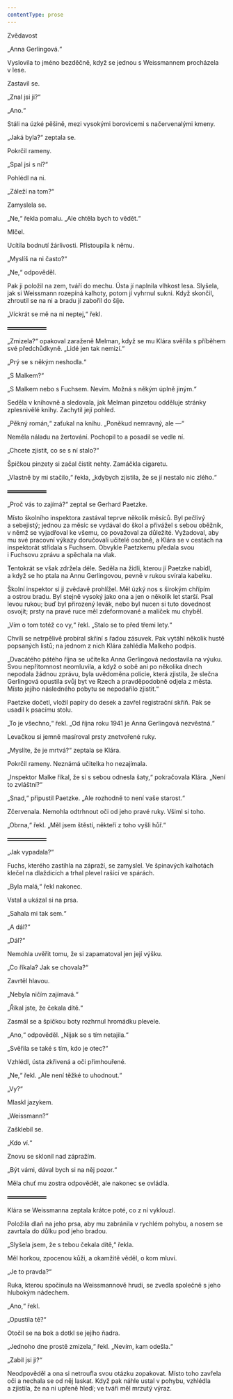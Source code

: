 ```yaml
---
contentType: prose
---
```


<section>

Zvědavost

„Anna Gerlingová.“

Vyslovila to jméno bezděčně, když se jednou s Weissmannem procházela v lese.

Zastavil se.

„Znal jsi ji?“

„Ano.“

Stáli na úzké pěšině, mezi vysokými borovicemi s načervenalými kmeny.

„Jaká byla?“ zeptala se.

Pokrčil rameny.

„Spal jsi s ní?“

Pohlédl na ni.

„Záleží na tom?“

Zamyslela se.

„Ne,“ řekla pomalu. „Ale chtěla bych to vědět.“

Mlčel.

Ucítila bodnutí žárlivosti. Přistoupila k němu.

„Myslíš na ni často?“

„Ne,“ odpověděl.

Pak ji položil na zem, tváří do mechu. Ústa jí naplnila vlhkost lesa. Slyšela, jak si Weissmann rozepíná kalhoty, potom jí vyhrnul sukni. Když skončil, zhroutil se na ni a bradu jí zabořil do šíje.

„Víckrát se mě na ni neptej,“ řekl.

![divider.png](./resources/divider_opt.png)

„Zmizela?“ opakoval zaraženě Melman, když se mu Klára svěřila s příběhem své předchůdkyně. „Lidé jen tak nemizí.“

„Prý se s někým neshodla.“

„S Malkem?“

„S Malkem nebo s Fuchsem. Nevím. Možná s někým úplně jiným.“

Seděla v knihovně a sledovala, jak Melman pinzetou odděluje stránky zplesnivělé knihy. Zachytil její pohled.

„Pěkný román,“ zaťukal na knihu. „Poněkud nemravný, ale —“

Neměla náladu na žertování. Pochopil to a posadil se vedle ní.

„Chcete zjistit, co se s ní stalo?“

Špičkou pinzety si začal čistit nehty. Zamáčkla cigaretu.

„Vlastně by mi stačilo,“ řekla, „kdybych zjistila, že se jí nestalo nic zlého.“

![divider.png](./resources/divider_opt.png)

„Proč vás to zajímá?“ zeptal se Gerhard Paetzke.

Místo školního inspektora zastával teprve několik měsíců. Byl pečlivý a sebejistý; jednou za měsíc se vydával do škol a přivážel s sebou oběžník, v němž se vyjadřoval ke všemu, co považoval za důležité. Vyžadoval, aby mu své pracovní výkazy doručovali učitelé osobně, a Klára se v cestách na inspektorát střídala s Fuchsem. Obvykle Paetzkemu předala svou i Fuchsovu zprávu a spěchala na vlak.

Tentokrát se však zdržela déle. Seděla na židli, kterou jí Paetzke nabídl, a když se ho ptala na Annu Gerlingovou, pevně v rukou svírala kabelku.

Školní inspektor si ji zvědavě prohlížel. Měl úzký nos s širokým chřípím a ostrou bradu. Byl stejně vysoký jako ona a jen o několik let starší. Psal levou rukou; buď byl přirozený levák, nebo byl nucen si tuto dovednost osvojit; prsty na pravé ruce měl zdeformované a malíček mu chyběl.

„Vím o tom totéž co vy,“ řekl. „Stalo se to před třemi lety.“

Chvíli se netrpělivě probíral skříní s řadou zásuvek. Pak vytáhl několik hustě popsaných listů; na jednom z nich Klára zahlédla Malkeho podpis.

„Dvacátého pátého října se učitelka Anna Gerlingová nedostavila na výuku. Svou nepřítomnost neomluvila, a když o sobě ani po několika dnech nepodala žádnou zprávu, byla uvědoměna policie, která zjistila, že slečna Gerlingová opustila svůj byt ve Rzech a pravděpodobně odjela z města. Místo jejího následného pobytu se nepodařilo zjistit.“

Paetzke dočetl, vložil papíry do desek a zavřel registrační skříň. Pak se usadil k psacímu stolu.

„To je všechno,“ řekl. „Od října roku 1941 je Anna Gerlingová nezvěstná.“

Levačkou si jemně masíroval prsty znetvořené ruky.

„Myslíte, že je mrtvá?“ zeptala se Klára.

Pokrčil rameny. Neznámá učitelka ho nezajímala.

„Inspektor Malke říkal, že si s sebou odnesla šaty,“ pokračovala Klára. „Není to zvláštní?“

„Snad,“ připustil Paetzke. „Ale rozhodně to není vaše starost.“

Zčervenala. Nemohla odtrhnout oči od jeho pravé ruky. Všiml si toho.

„Obrna,“ řekl. „Měl jsem štěstí, někteří z toho vyšli hůř.“

![divider.png](./resources/divider_opt.png)

„Jak vypadala?“

Fuchs, kterého zastihla na zápraží, se zamyslel. Ve špinavých kalhotách klečel na dlaždicích a trhal plevel rašící ve spárách.

„Byla malá,“ řekl nakonec.

Vstal a ukázal si na prsa.

„Sahala mi tak sem.“

„A dál?“

„Dál?“

Nemohla uvěřit tomu, že si zapamatoval jen její výšku.

„Co říkala? Jak se chovala?“

Zavrtěl hlavou.

„Nebyla ničím zajímavá.“

„Říkal jste, že čekala dítě.“

Zasmál se a špičkou boty rozhrnul hromádku plevele.

„Ano,“ odpověděl. „Nijak se s tím netajila.“

„Svěřila se také s tím, kdo je otec?“

Vzhlédl, ústa zkřivená a oči přimhouřené.

„Ne,“ řekl. „Ale není těžké to uhodnout.“

„Vy?“

Mlaskl jazykem.

„Weissmann?“

Zašklebil se.

„Kdo ví.“

Znovu se sklonil nad zápražím.

„Být vámi, dával bych si na něj pozor.“

Měla chuť mu zostra odpovědět, ale nakonec se ovládla.

![divider.png](./resources/divider_opt.png)

Klára se Weissmanna zeptala krátce poté, co z ní vyklouzl.

Položila dlaň na jeho prsa, aby mu zabránila v rychlém pohybu, a nosem se zavrtala do důlku pod jeho bradou.

„Slyšela jsem, že s tebou čekala dítě,“ řekla.

Měl horkou, zpocenou kůži, a okamžitě věděl, o kom mluví.

„Je to pravda?“

Ruka, kterou spočinula na Weissmannově hrudi, se zvedla společně s jeho hlubokým nádechem.

„Ano,“ řekl.

„Opustila tě?“

Otočil se na bok a dotkl se jejího ňadra.

„Jednoho dne prostě zmizela,“ řekl. „Nevím, kam odešla.“

„Zabil jsi ji?“

Neodpověděl a ona si netroufla svou otázku zopakovat. Místo toho zavřela oči a nechala se od něj laskat. Když pak náhle ustal v pohybu, vzhlédla a zjistila, že na ni upřeně hledí; ve tváři měl mrzutý výraz.

</section>
